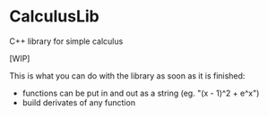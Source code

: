# CalculusLib
C++ library for simple calculus

[WIP]

This is what you can do with the library as soon as it is finished:
- functions can be put in and out as a string (eg. "(x - 1)^2 + e^x")
- build derivates of any function
